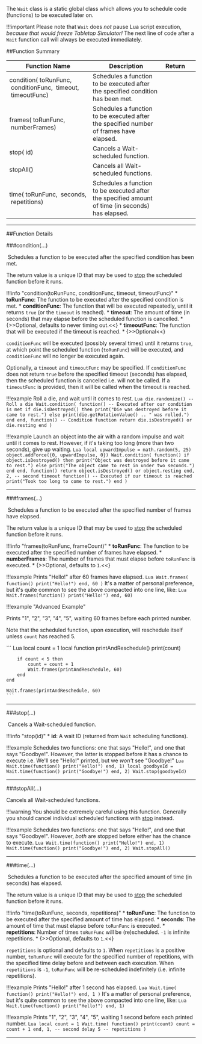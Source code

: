 The `Wait` class is a static global class which allows you to schedule code (functions) to be executed later on.

!!!important
    Please note that `Wait` does _not_ pause Lua script execution, _because that would freeze Tabletop Simulator!_ The
    next line of code after a `Wait` function call will always be executed immediately.

##Function Summary

Function Name | Description | Return | &nbsp;
-- | -- | -- | --
condition([<span class="tag fun"></span>](types.md#function)&nbsp;toRunFunc, [<span class="tag fun"></span>](types.md#function)&nbsp;conditionFunc, [<span class="tag flo"></span>](types.md)&nbsp;timeout, [<span class="tag fun"></span>](types.md#function)&nbsp;timeoutFunc) | Schedules a function to be executed after the specified condition has been met. | [<span class="ret int"></span>](types.md) | [<span class="i"></span>](#condition)
frames([<span class="tag fun"></span>](types.md#function)&nbsp;toRunFunc, [<span class="tag int"></span>](types.md)&nbsp;numberFrames) | Schedules a function to be executed after the specified number of frames have elapsed. | [<span class="ret int"></span>](types.md) | [<span class="i"></span>](#frames)
stop([<span class="tag int"></span>](types.md)&nbsp;id) | Cancels a Wait-scheduled function. | [<span class="ret boo"></span>](types.md) | [<span class="i"></span>](#stop)
stopAll() | Cancels all Wait-scheduled functions. | | [<span class="i"></span>](#stopall)
time([<span class="tag fun"></span>](types.md#function)&nbsp;toRunFunc, [<span class="tag flo"></span>](types.md)&nbsp;seconds, [<span class="tag int"></span>](types.md)&nbsp;repetitions) | Schedules a function to be executed after the specified amount of time (in seconds) has elapsed. | [<span class="ret int"></span>](types.md) | [<span class="i"></span>](#time)

---

##Function Details

###condition(...)

[<span class="ret int"></span>](types.md)&nbsp;Schedules a function to be executed after the specified condition has been met.

The return value is a unique ID that may be used to [stop](#stop) the scheduled function before it runs.

!!!info "condition(toRunFunc, conditionFunc, timeout, timeoutFunc)"
    * [<span class="tag fun"></span>](types.md#function) **toRunFunc**: The function to be executed after the specified condition is met.
    * [<span class="tag fun"></span>](types.md#function) **conditionFunc**: The function that will be executed repeatedly, until it returns `true` (or the `timeout` is reached).
    * [<span class="tag flo"></span>](types.md) **timeout**: The amount of time (in seconds) that may elapse before the scheduled function is cancelled.
        * {>>Optional, defaults to never timing out.<<}
    * [<span class="tag fun"></span>](types.md#function) **timeoutFunc**: The function that will be executed if the timeout is reached.
        * {>>Optional<<}

`conditionFunc` will be executed (possibly several times) until it returns `true`, at which point the
scheduled function (`toRunFunc`) will be executed, and `conditionFunc` will no longer be executed again.

Optionally, a `timeout` and `timeoutFunc` may be specified. If `conditionFunc` does not return `true` before the specified
timeout (seconds) has elapsed, then the scheduled function is cancelled i.e. will not be called. If a `timeoutFunc` is
provided, then it will be called when the timeout is reached.

!!!example
    Roll a die, and wait until it comes to rest.
    ``` Lua
    die.randomize() -- Roll a die
    Wait.condition(
        function() -- Executed after our condition is met
            if die.isDestroyed() then
                print("Die was destroyed before it came to rest.")
            else
                print(die.getRotationValue() .. " was rolled.")
            end
        end,
        function() -- Condition function
            return die.isDestroyed() or die.resting
        end
    )
    ```

!!!example
    Launch an object into the air with a random impulse and wait until it comes to rest.
    However, if it's taking too long (more than two seconds), give up waiting.
    ``` Lua
    local upwardImpulse = math.random(5, 25)
    object.addForce({0, upwardImpulse, 0})
    Wait.condition(
        function()
            if object.isDestroyed() then
                print("Object was destroyed before it came to rest.")
            else
                print("The object came to rest in under two seconds.")
            end
        end,
        function()
            return object.isDestroyed() or object.resting
        end,
        2, -- second timeout
        function() -- Executed if our timeout is reached
            print("Took too long to come to rest.")
        end
    )
    ```

---

###frames(...)

[<span class="ret int"></span>](types.md)&nbsp;Schedules a function to be executed after the specified number of frames
have elapsed.

The return value is a unique ID that may be used to [stop](#stop) the scheduled function before it runs.

!!!info "frames(toRunFunc, frameCount)"
    * [<span class="tag fun"></span>](types.md#function) **toRunFunc**: The function to be executed after the specified number of frames have elapsed.
    * [<span class="tag int"></span>](types.md) **numberFrames**: The number of frames that must elapse before `toRunFunc` is executed.
        * {>>Optional, defaults to `1`.<<}

!!!example
    Prints "Hello!" after 60 frames have elapsed.
    ``` Lua
    Wait.frames(
        function()
            print("Hello!")
        end,
        60
    )
    ```
    It's a matter of personal preference, but it's quite common to see the above compacted into one line, like:
    ``` Lua
    Wait.frames(function() print("Hello!") end, 60)
    ```

!!!example "Advanced Example"
    <p>Prints "1", "2", "3", "4", "5", waiting 60 frames before each printed number.</p>
    <p>Note that the scheduled function, upon execution, will reschedule itself unless `count` has reached 5.</p>
    ``` Lua
    local count = 1
    local function printAndReschedule()
        print(count)

        if count < 5 then
            count = count + 1
            Wait.frames(printAndReschedule, 60)
        end
    end

    Wait.frames(printAndReschedule, 60)
    ```

---

###stop(...)

[<span class="ret boo"></span>](types.md)&nbsp;Cancels a Wait-scheduled function.

!!!info "stop(id)"
    * [<span class="tag int"></span>](types.md) **id**: A wait ID (returned from `Wait` scheduling functions).

!!!example
    Schedules two functions: one that says "Hello!", and one that says "Goodbye!". However, the latter is stopped before
    it has a chance to execute i.e. We'll see "Hello!" printed, but we _won't_ see "Goodbye!"
    ``` Lua
    Wait.time(function() print("Hello!") end, 1)
    local goodbyeId = Wait.time(function() print("Goodbye!") end, 2)
    Wait.stop(goodbyeId)
    ```

---

###stopAll(...)

Cancels all Wait-scheduled functions.

!!!warning
    You should be extremely careful using this function. Generally you should cancel individual scheduled functions with
    [stop](#stop) instead.

!!!example
    Schedules two functions: one that says "Hello!", and one that says "Goodbye!". However, _both_ are stopped before
    either has the chance to execute.
    ``` Lua
    Wait.time(function() print("Hello!") end, 1)
    Wait.time(function() print("Goodbye!") end, 2)
    Wait.stopAll()
    ```

---

###time(...)

[<span class="ret int"></span>](types.md)&nbsp;Schedules a function to be executed after the specified amount of time
(in seconds) has elapsed.

The return value is a unique ID that may be used to [stop](#stop) the scheduled function before it runs.

!!!info "time(toRunFunc, seconds, repetitions)"
    * [<span class="tag fun"></span>](types.md#function) **toRunFunc**: The function to be executed after the specified amount of time has elapsed.
    * [<span class="tag flo"></span>](types.md) **seconds**: The amount of time that must elapse before `toRunFunc` is executed.
    * [<span class="tag int"></span>](types.md) **repetitions**: Number of times `toRunFunc` will be (re)scheduled. `-1` is infinite repetitions.
        * {>>Optional, defaults to `1`.<<}

`repetitions` is optional and defaults to `1`. When `repetitions` is a positive number, `toRunFunc` will execute for the
specified number of repetitions, with the specified time delay before and between each execution. When `repetitions` is
`-1`, `toRunFunc` will be re-scheduled indefinitely (i.e. infinite repetitions).

!!!example
    Prints "Hello!" after 1 second has elapsed.
    ``` Lua
    Wait.time(
        function()
            print("Hello!")
        end,
        1
    )
    ```
    It's a matter of personal preference, but it's quite common to see the above compacted into one line, like:
    ``` Lua
    Wait.time(function() print("Hello!") end, 1)
    ```

!!!example
    Prints "1", "2", "3", "4", "5", waiting 1 second before each printed number.
    ``` Lua
    local count = 1
    Wait.time(
        function()
            print(count)
            count = count + 1
        end,
        1, -- second delay
        5 -- repetitions
    )
    ```

---
